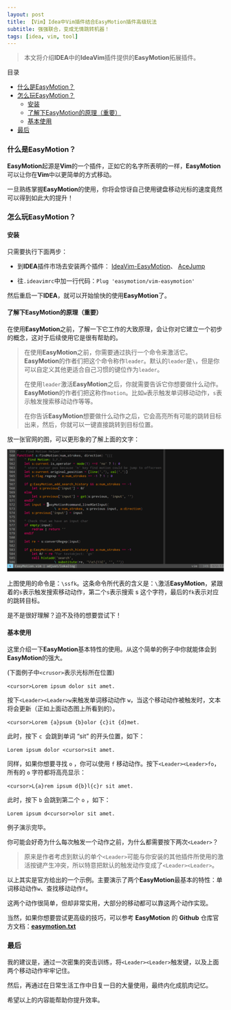 ```yaml
---
layout: post
title: 【Vim】Idea中Vim插件结合EasyMotion插件高级玩法
subtitle: 强强联合，变成无情跳转机器！
tags: [idea, vim, tool]
---
```


> 本文将介绍**IDEA**中的**IdeaVim**插件提供的**EasyMotion**拓展插件。

目录
- [什么是EasyMotion？](#什么是easymotion)
- [怎么玩EasyMotion？](#怎么玩easymotion)
  - [安装](#安装)
  - [了解下EasyMotion的原理（重要）](#了解下easymotion的原理重要)
  - [基本使用](#基本使用)
- [最后](#最后)

### 什么是EasyMotion？

**EasyMotion**起源是**Vim**的一个插件，正如它的名字所表明的一样，**EasyMotion**可以让你在**Vim**中以更简单的方式移动。

一旦熟练掌握**EasyMotion**的使用，你将会惊讶自己使用键盘移动光标的速度竟然可以得到如此大的提升！



### 怎么玩EasyMotion？

#### 安装

只需要执行下面两步：

- 到**IDEA**插件市场去安装两个插件： [IdeaVim-EasyMotion](https://plugins.jetbrains.com/plugin/13360-ideavim-easymotion/)、 [AceJump](https://plugins.jetbrains.com/plugin/7086-acejump/)

- 往`.ideavimrc`中加一行代码：``Plug 'easymotion/vim-easymotion'``

然后重启一下**IDEA**，就可以开始愉快的使用**EasyMotion**了。

#### 了解下EasyMotion的原理（重要）

在使用**EasyMotion**之前，了解一下它工作的大致原理，会让你对它建立一个初步的概念，这对于后续使用它是很有帮助的。

> 在使用**EasyMotion**之前，你需要通过执行一个命令来激活它。**EasyMotion**的作者们把这个命令称作`leader`。默认的`leader`是`\`，但是你可以自定义其他更适合自己习惯的键位作为`leader`。
>
> 在使用`leader`激活**EasyMotion**之后，你就需要告诉它你想要做什么动作。**EasyMotion**的作者们把这称作`motion`。比如`w`表示触发单词移动动作，`s`表示触发搜索移动动作等等。
>
> 在你告诉**EasyMotion**想要做什么动作之后，它会高亮所有可能的跳转目标出来，然后，你就可以一键直接跳转到目标位置。

放一张官网的图，可以更形象的了解上面的文字：

![easymotion-office-demo-gif](https://raw.githubusercontent.com/MaoPingZou/img_repo/master/blog/vim-easymotion.gif)

上图使用的命令是：`\ssfk`。这条命令所代表的含义是：`\`激活**EasyMotion**，紧跟着的`s`表示触发搜索移动动作，第二个`s`表示搜索 s 这个字符，最后的`fk`表示对应的跳转目标。

是不是很好理解？迫不及待的想要尝试下！

#### 基本使用

这里介绍一下**EasyMotion**基本特性的使用。从这个简单的例子中你就能体会到**EasyMotion**的强大。

(下面例子中`<crusor>`表示光标所在位置)

```
<cursor>Lorem ipsum dolor sit amet.
```

按下`<Leader><Leader>w`来触发单词移动动作 `w`，当这个移动动作被触发时，文本将会更新（正如上面动态图上所看到的）。

```
<cursor>Lorem {a}psum {b}olor {c}it {d}met.
```

此时，按下 `c `会跳到单词 “sit” 的开头位置，如下：

```
Lorem ipsum dolor <cursor>sit amet.
```

同样，如果你想要寻找 `o` ，你可以使用 `f` 移动动作。按下`<Leader><Leader>fo`，所有的 `o` 字符都将高亮显示：

```
<cursor>L{a}rem ipsum d{b}l{c}r sit amet.
```

此时，按下 `b` 会跳到第二个 `o` ，如下：

```
Lorem ipsum d<cursor>olor sit amet.
```

例子演示完毕。

你可能会好奇为什么每次触发一个动作之前，为什么都需要按下两次`<Leader>`？

> 原来是作者考虑到默认的单个`<Leader>`可能与你安装的其他插件所使用的激活按键产生冲突，所以特意把默认的触发动作变成了`<Leader><Leader>`。

以上其实是官方给出的一个示例。主要演示了两个**EasyMotion**最基本的特性：单词移动动作`w`、查找移动动作`f`。

这两个动作很简单，但却非常实用，大部分的移动都可以靠这两个动作实现。

当然，如果你想要尝试更高级的技巧，可以参考 **EasyMotion** 的 **Github** 仓库官方文档：[**easymotion.txt**](https://github.com/easymotion/vim-easymotion/blob/master/doc/easymotion.txt)

### 最后

我的建议是，通过一次密集的突击训练，将`<Leader><Leader>`触发键，以及上面两个移动动作牢牢记住。

然后，再通过在日常生活工作中日复一日的大量使用，最终内化成肌肉记忆。

希望以上的内容能帮助你提升效率。


